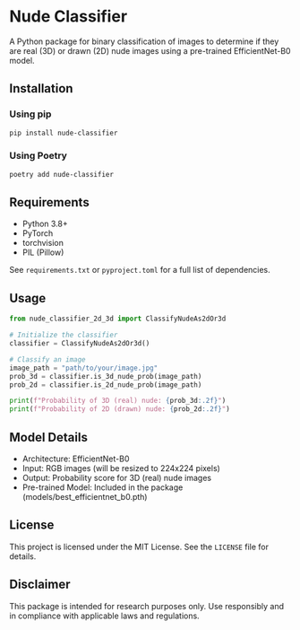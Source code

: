 # Nude Classifier

A Python package for binary classification of images to determine if they are real (3D) or drawn (2D) nude images using a pre-trained EfficientNet-B0 model.

## Installation

### Using pip

```bash
pip install nude-classifier
```

### Using Poetry

```bash
poetry add nude-classifier
```

## Requirements
- Python 3.8+
- PyTorch
- torchvision
- PIL (Pillow)

See `requirements.txt` or `pyproject.toml` for a full list of dependencies.

## Usage

```python
from nude_classifier_2d_3d import ClassifyNudeAs2dOr3d

# Initialize the classifier
classifier = ClassifyNudeAs2dOr3d()

# Classify an image
image_path = "path/to/your/image.jpg"
prob_3d = classifier.is_3d_nude_prob(image_path)
prob_2d = classifier.is_2d_nude_prob(image_path)

print(f"Probability of 3D (real) nude: {prob_3d:.2f}")
print(f"Probability of 2D (drawn) nude: {prob_2d:.2f}")
```

## Model Details

- Architecture: EfficientNet-B0
- Input: RGB images (will be resized to 224x224 pixels)
- Output: Probability score for 3D (real) nude images
- Pre-trained Model: Included in the package (models/best_efficientnet_b0.pth)

## License

This project is licensed under the MIT License. See the `LICENSE` file for details.

## Disclaimer

This package is intended for research purposes only. Use responsibly and in compliance with applicable laws and regulations.


